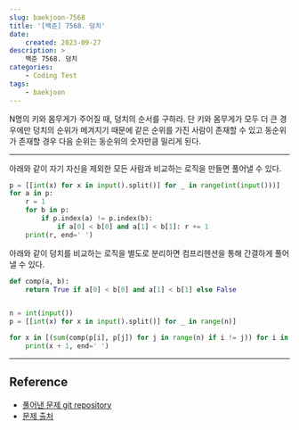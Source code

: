 ```yaml
---
slug: baekjoon-7568
title: '[백준] 7568. 덩치'
date:
    created: 2023-09-27
description: >
    백준 7568. 덩치
categories:
    - Coding Test
tags:
    - baekjoon
---
```


N명의 키와 몸무게가 주어질 때, 덩치의 순서를 구하라. 단 키와 몸무게가 모두 더 큰 경우에만 덩치의 순위가 메겨지기 때문에 같은 순위를 가진 사람이 존재할 수 있고 동순위가 존재할 경우 다음 순위는 동순위의 숫자만큼 밀리게 된다.  

<!-- more -->

---

아래와 같이 자기 자신을 제외한 모든 사람과 비교하는 로직을 만들면 풀어낼 수 있다.  

```python
p = [[int(x) for x in input().split()] for _ in range(int(input()))]
for a in p:
    r = 1
    for b in p:
        if p.index(a) != p.index(b):
            if a[0] < b[0] and a[1] < b[1]: r += 1
    print(r, end=' ')
```

아래와 같이 덩치를 비교하는 로직을 별도로 분리하면 컴프리헨션을 통해 간결하게 풀어낼 수 있다.  

```python
def comp(a, b):
    return True if a[0] < b[0] and a[1] < b[1] else False


n = int(input())
p = [[int(x) for x in input().split()] for _ in range(n)]

for x in [(sum(comp(p[i], p[j]) for j in range(n) if i != j)) for i in range(n)]:
    print(x + 1, end=' ')
```

---
## Reference
- [풀어낸 문제 git repository](https://github.com/djccnt15/coding_test)
- [문제 출처](https://www.acmicpc.net/problem/7568)